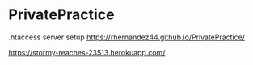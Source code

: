 # PrivatePractice
.htaccess server setup
https://rhernandez44.github.io/PrivatePractice/

https://stormy-reaches-23513.herokuapp.com/
